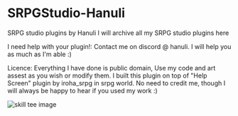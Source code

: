 # SRPGStudio-Hanuli
SRPG studio plugins by Hanuli
I will archive all my SRPG studio plugins here

I need help with your plugin!:
Contact me on discord @ hanuli. I will help you as much as I'm able :)

Licence: 
Everything I have done is public domain, Use my code and art assest as you wish or modify them.
I built this plugin on top of "Help Screen" plugin by iroha_srpg in srpg world.
No need to credit me, though I will always be happy to hear if you used my work :) 

![skill tee image](https://github.com/Hanulinen/SRPGStudio-Hanuli/Hanuli-SkillTree/main/skillTree.png?raw=true)
